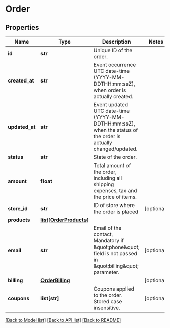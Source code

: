 # Order

## Properties
Name | Type | Description | Notes
------------ | ------------- | ------------- | -------------
**id** | **str** | Unique ID of the order. | 
**created_at** | **str** | Event occurrence UTC date-time (YYYY-MM-DDTHH:mm:ssZ), when order is actually created. | 
**updated_at** | **str** | Event updated UTC date-time (YYYY-MM-DDTHH:mm:ssZ), when the status of the order is actually changed/updated. | 
**status** | **str** | State of the order. | 
**amount** | **float** | Total amount of the order, including all shipping expenses, tax and the price of items. | 
**store_id** | **str** | ID of store where the order is placed | [optional] 
**products** | [**list[OrderProducts]**](OrderProducts.md) |  | 
**email** | **str** | Email of the contact, Mandatory if \&quot;phone\&quot; field is not passed in \&quot;billing\&quot; parameter. | [optional] 
**billing** | [**OrderBilling**](OrderBilling.md) |  | [optional] 
**coupons** | **list[str]** | Coupons applied to the order. Stored case insensitive. | [optional] 

[[Back to Model list]](../README.md#documentation-for-models) [[Back to API list]](../README.md#documentation-for-api-endpoints) [[Back to README]](../README.md)


